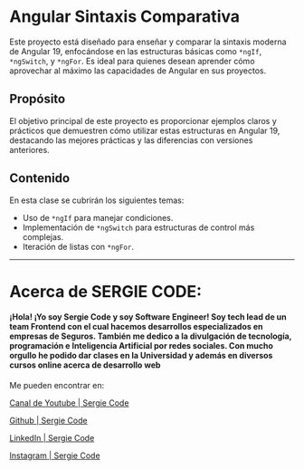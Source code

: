 # Angular Sintaxis Comparativa

Este proyecto está diseñado para enseñar y comparar la sintaxis moderna de Angular 19, enfocándose en las estructuras básicas como `*ngIf`, `*ngSwitch`, y `*ngFor`. Es ideal para quienes desean aprender cómo aprovechar al máximo las capacidades de Angular en sus proyectos.

## Propósito

El objetivo principal de este proyecto es proporcionar ejemplos claros y prácticos que demuestren cómo utilizar estas estructuras en Angular 19, destacando las mejores prácticas y las diferencias con versiones anteriores.

## Contenido

En esta clase se cubrirán los siguientes temas:
- Uso de `*ngIf` para manejar condiciones.
- Implementación de `*ngSwitch` para estructuras de control más complejas.
- Iteración de listas con `*ngFor`.

---

# Acerca de SERGIE CODE:
#### ¡Hola! ¡Yo soy Sergie Code y soy Software Engineer! Soy tech lead de un team Frontend con el cual hacemos desarrollos especializados en empresas de Seguros. También me dedico a la divulgación de tecnología, programación e Inteligencia Artificial por redes sociales. Con mucho orgullo he podido dar clases en la Universidad y además en diversos cursos online acerca de desarrollo web

Me pueden encontrar en: 

[Canal de Youtube | Sergie Code](https://www.youtube.com/@SergieCode)

[Github | Sergie Code](https://github.com/sergiecode)

[LinkedIn | Sergie Code](https://www.linkedin.com/in/sergiecode/)

[Instagram | Sergie Code](https://www.instagram.com/sergiecode)

